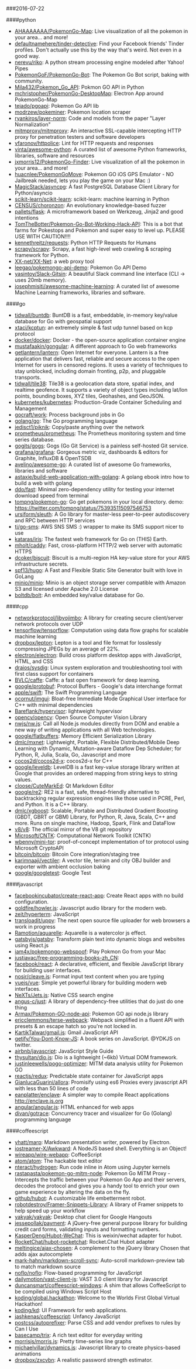 ###2016-07-22

####python
* [AHAAAAAAA/PokemonGo-Map](https://github.com/AHAAAAAAA/PokemonGo-Map): Live visualization of all the pokemon in your area... and more!
* [defaultnamehere/tinder-detective](https://github.com/defaultnamehere/tinder-detective): Find your Facebook friends' Tinder profiles. Don't actually use this by the way that's weird. Not even in a good way.
* [nerevu/riko](https://github.com/nerevu/riko): A python stream processing engine modeled after Yahoo! Pipes
* [PokemonGoF/PokemonGo-Bot](https://github.com/PokemonGoF/PokemonGo-Bot): The Pokemon Go Bot script, baking with community.
* [Mila432/Pokemon_Go_API](https://github.com/Mila432/Pokemon_Go_API): Pokmon GO API in Python
* [mchristopher/PokemonGo-DesktopMap](https://github.com/mchristopher/PokemonGo-DesktopMap): Electron App around PokemonGo-Map
* [tejado/pgoapi](https://github.com/tejado/pgoapi): Pokemon Go API lib
* [modrzew/pokeminer](https://github.com/modrzew/pokeminer): Pokemon location scraper
* [ryankiros/layer-norm](https://github.com/ryankiros/layer-norm): Code and models from the paper "Layer Normalization"
* [mitmproxy/mitmproxy](https://github.com/mitmproxy/mitmproxy): An interactive SSL-capable intercepting HTTP proxy for penetration testers and software developers
* [vfaronov/httpolice](https://github.com/vfaronov/httpolice): Lint for HTTP requests and responses
* [vinta/awesome-python](https://github.com/vinta/awesome-python): A curated list of awesome Python frameworks, libraries, software and resources
* [jxmorris12/PokemonGo-Finder](https://github.com/jxmorris12/PokemonGo-Finder): Live visualization of all the pokemon in your area... and more!
* [huacnlee/PokemonGoMove](https://github.com/huacnlee/PokemonGoMove): Pokemon GO iOS GPS Emulator - NO Jailbreak needed, lets you play the game on your Mac :)
* [MagicStack/asyncpg](https://github.com/MagicStack/asyncpg): A fast PostgreSQL Database Client Library for Python/asyncio
* [scikit-learn/scikit-learn](https://github.com/scikit-learn/scikit-learn): scikit-learn: machine learning in Python
* [CENSUS/choronzon](https://github.com/CENSUS/choronzon): An evolutionary knowledge-based fuzzer
* [pallets/flask](https://github.com/pallets/flask): A microframework based on Werkzeug, Jinja2 and good intentions
* [TomTheBotter/Pokemon-Go-Bot-Working-Hack-API](https://github.com/TomTheBotter/Pokemon-Go-Bot-Working-Hack-API): This is a bot that farms for Pokestops and Pokemon and super easy to level up. PLEASE USE WITH CAUTION!!!!
* [kennethreitz/requests](https://github.com/kennethreitz/requests): Python HTTP Requests for Humans
* [scrapy/scrapy](https://github.com/scrapy/scrapy): Scrapy, a fast high-level web crawling & scraping framework for Python.
* [XX-net/XX-Net](https://github.com/XX-net/XX-Net): a web proxy tool
* [leegao/pokemongo-api-demo](https://github.com/leegao/pokemongo-api-demo): Pokemon Go API Demo
* [yasintoy/Slack-Gitsin](https://github.com/yasintoy/Slack-Gitsin): A beautiful Slack command line interface (CLI -> uses 20mb memory).
* [josephmisiti/awesome-machine-learning](https://github.com/josephmisiti/awesome-machine-learning): A curated list of awesome Machine Learning frameworks, libraries and software.

####go
* [tidwall/buntdb](https://github.com/tidwall/buntdb): BuntDB is a fast, embeddable, in-memory key/value database for Go with geospatial support
* [xtaci/kcptun](https://github.com/xtaci/kcptun): an extremely simple & fast udp tunnel based on kcp protocol
* [docker/docker](https://github.com/docker/docker): Docker - the open-source application container engine
* [mustafaakin/gongular](https://github.com/mustafaakin/gongular): A different approach to Go web frameworks
* [getlantern/lantern](https://github.com/getlantern/lantern):  Open Internet for everyone. Lantern is a free application that delivers fast, reliable and secure access to the open Internet for users in censored regions. It uses a variety of techniques to stay unblocked, including domain fronting, p2p, and pluggable transports.
* [tidwall/tile38](https://github.com/tidwall/tile38): Tile38 is a geolocation data store, spatial index, and realtime geofence. It supports a variety of object types including lat/lon points, bounding boxes, XYZ tiles, Geohashes, and GeoJSON.
* [kubernetes/kubernetes](https://github.com/kubernetes/kubernetes): Production-Grade Container Scheduling and Management
* [gocraft/work](https://github.com/gocraft/work): Process background jobs in Go
* [golang/go](https://github.com/golang/go): The Go programming language
* [jedisct1/piknik](https://github.com/jedisct1/piknik): Copy/paste anything over the network
* [prometheus/prometheus](https://github.com/prometheus/prometheus): The Prometheus monitoring system and time series database.
* [gogits/gogs](https://github.com/gogits/gogs): Gogs (Go Git Service) is a painless self-hosted Git service.
* [grafana/grafana](https://github.com/grafana/grafana): Gorgeous metric viz, dashboards & editors for Graphite, InfluxDB & OpenTSDB
* [avelino/awesome-go](https://github.com/avelino/awesome-go): A curated list of awesome Go frameworks, libraries and software
* [astaxie/build-web-application-with-golang](https://github.com/astaxie/build-web-application-with-golang): A golang ebook intro how to build a web with golang
* [ddo/fast](https://github.com/ddo/fast): Minimal zero-dependency utility for testing your internet download speed from terminal
* [tompng/pokemon-go](https://github.com/tompng/pokemon-go): Go get pokemons in your local directory. demo: https://twitter.com/tompng/status/753935115097546753
* [ursiform/sleuth](https://github.com/ursiform/sleuth): A Go library for master-less peer-to-peer autodiscovery and RPC between HTTP services
* [tj/go-sms](https://github.com/tj/go-sms): AWS SNS SMS :) wrapper to make its SMS support nicer to use
* [kataras/iris](https://github.com/kataras/iris): The fastest web framework for Go on (THIS) Earth.
* [mholt/caddy](https://github.com/mholt/caddy): Fast, cross-platform HTTP/2 web server with automatic HTTPS
* [dcoker/biscuit](https://github.com/dcoker/biscuit): Biscuit is a multi-region HA key-value store for your AWS infrastructure secrets.
* [spf13/hugo](https://github.com/spf13/hugo): A Fast and Flexible Static Site Generator built with love in GoLang
* [minio/minio](https://github.com/minio/minio): Minio is an object storage server compatible with Amazon S3 and licensed under Apache 2.0 License
* [boltdb/bolt](https://github.com/boltdb/bolt): An embedded key/value database for Go.

####cpp
* [networkprotocol/libyojimbo](https://github.com/networkprotocol/libyojimbo): A library for creating secure client/server network protocols over UDP
* [tensorflow/tensorflow](https://github.com/tensorflow/tensorflow): Computation using data flow graphs for scalable machine learning
* [dropbox/lepton](https://github.com/dropbox/lepton): Lepton is a tool and file format for losslessly compressing JPEGs by an average of 22%.
* [electron/electron](https://github.com/electron/electron): Build cross platform desktop apps with JavaScript, HTML, and CSS
* [draios/sysdig](https://github.com/draios/sysdig): Linux system exploration and troubleshooting tool with first class support for containers
* [BVLC/caffe](https://github.com/BVLC/caffe): Caffe: a fast open framework for deep learning.
* [google/protobuf](https://github.com/google/protobuf): Protocol Buffers - Google's data interchange format
* [apple/swift](https://github.com/apple/swift): The Swift Programming Language
* [ocornut/imgui](https://github.com/ocornut/imgui): Bloat-free Immediate Mode Graphical User interface for C++ with minimal dependencies
* [Bareflank/hypervisor](https://github.com/Bareflank/hypervisor): lightweight hypervisor
* [opencv/opencv](https://github.com/opencv/opencv): Open Source Computer Vision Library
* [nwjs/nw.js](https://github.com/nwjs/nw.js): Call all Node.js modules directly from DOM and enable a new way of writing applications with all Web technologies.
* [google/flatbuffers](https://github.com/google/flatbuffers): Memory Efficient Serialization Library
* [dmlc/mxnet](https://github.com/dmlc/mxnet): Lightweight, Portable, Flexible Distributed/Mobile Deep Learning with Dynamic, Mutation-aware Dataflow Dep Scheduler; for Python, R, Julia, Scala, Go, Javascript and more
* [cocos2d/cocos2d-x](https://github.com/cocos2d/cocos2d-x): cocos2d-x for C++
* [google/leveldb](https://github.com/google/leveldb): LevelDB is a fast key-value storage library written at Google that provides an ordered mapping from string keys to string values.
* [cloose/CuteMarkEd](https://github.com/cloose/CuteMarkEd): Qt Markdown Editor
* [google/re2](https://github.com/google/re2): RE2 is a fast, safe, thread-friendly alternative to backtracking regular expression engines like those used in PCRE, Perl, and Python. It is a C++ library.
* [dmlc/xgboost](https://github.com/dmlc/xgboost): Scalable, Portable and Distributed Gradient Boosting (GBDT, GBRT or GBM) Library, for Python, R, Java, Scala, C++ and more. Runs on single machine, Hadoop, Spark, Flink and DataFlow
* [v8/v8](https://github.com/v8/v8): The official mirror of the V8 git repository
* [Microsoft/CNTK](https://github.com/Microsoft/CNTK): Computational Network Toolkit (CNTK)
* [wbenny/mini-tor](https://github.com/wbenny/mini-tor): proof-of-concept implementation of tor protocol using Microsoft CryptoAPI
* [bitcoin/bitcoin](https://github.com/bitcoin/bitcoin): Bitcoin Core integration/staging tree
* [karimnaaji/vectiler](https://github.com/karimnaaji/vectiler): A vector tile, terrain and city OBJ builder and exporter with ambient occlusion baking
* [google/googletest](https://github.com/google/googletest): Google Test

####javascript
* [facebookincubator/create-react-app](https://github.com/facebookincubator/create-react-app): Create React apps with no build configuration.
* [goldfire/howler.js](https://github.com/goldfire/howler.js): Javascript audio library for the modern web.
* [zeit/hyperterm](https://github.com/zeit/hyperterm): JavaScript
* [transloadit/uppy](https://github.com/transloadit/uppy):  The next open source file uploader for web browsers  a work in progress
* [Ramotion/aquarelle](https://github.com/Ramotion/aquarelle): Aquarelle is a watercolor js effect.
* [gatsbyjs/gatsby](https://github.com/gatsbyjs/gatsby): Transform plain text into dynamic blogs and websites using React.js
* [iam4x/pokemongo-webspoof](https://github.com/iam4x/pokemongo-webspoof):  Play Pokmon Go from your Mac
* [justjavac/free-programming-books-zh_CN](https://github.com/justjavac/free-programming-books-zh_CN):  
* [facebook/react](https://github.com/facebook/react): A declarative, efficient, and flexible JavaScript library for building user interfaces.
* [nosir/cleave.js](https://github.com/nosir/cleave.js): Format input text content when you are typing
* [vuejs/vue](https://github.com/vuejs/vue): Simple yet powerful library for building modern web interfaces.
* [NeXTs/Jets.js](https://github.com/NeXTs/Jets.js): Native CSS search engine
* [angus-c/just](https://github.com/angus-c/just): A library of dependency-free utilities that do just do one thing
* [Armax/Pokemon-GO-node-api](https://github.com/Armax/Pokemon-GO-node-api): Pokemon GO api node.js library
* [ericclemmons/terse-webpack](https://github.com/ericclemmons/terse-webpack): Webpack simplified in a fluent API with presets & an escape hatch so you're not locked in.
* [KartikTalwar/gmail.js](https://github.com/KartikTalwar/gmail.js): Gmail JavaScript API
* [getify/You-Dont-Know-JS](https://github.com/getify/You-Dont-Know-JS): A book series on JavaScript. @YDKJS on twitter.
* [airbnb/javascript](https://github.com/airbnb/javascript): JavaScript Style Guide
* [thysultan/dio.js](https://github.com/thysultan/dio.js): Dio is a lightweight (~6kb) Virtual DOM framework.
* [justinleewells/pogo-optimizer](https://github.com/justinleewells/pogo-optimizer): MITM data analysis utility for Pokemon GO
* [reactjs/redux](https://github.com/reactjs/redux): Predictable state container for JavaScript apps
* [GianlucaGuarini/allora](https://github.com/GianlucaGuarini/allora): Promisify using es6 Proxies every javascript API with less than 50 lines of code
* [eanplatter/enclave](https://github.com/eanplatter/enclave): A simpler way to compile React applications http://enclave.js.org
* [angular/angular.js](https://github.com/angular/angular.js): HTML enhanced for web apps
* [divan/gotrace](https://github.com/divan/gotrace): Concurrency tracer and visualizer for Go (Golang) programming language

####coffeescript
* [yhatt/marp](https://github.com/yhatt/marp): Markdown presentation writer, powered by Electron.
* [iostreamer-X/Awkward](https://github.com/iostreamer-X/Awkward): A NodeJS based shell. Everything is an Object!
* [wireapp/wire-webapp](https://github.com/wireapp/wire-webapp): CoffeeScript
* [atom/atom](https://github.com/atom/atom): The hackable text editor
* [nteract/hydrogen](https://github.com/nteract/hydrogen):  Run code inline in Atom using Jupyter kernels
* [rastapasta/pokemon-go-mitm-node](https://github.com/rastapasta/pokemon-go-mitm-node): Pokemon Go MITM Proxy - Intercepts the traffic between your Pokemon Go App and their servers, decodes the protocol and gives you a handy tool to enrich your own game experience by altering the data on the fly.
* [github/hubot](https://github.com/github/hubot): A customizable life embetterment robot.
* [robotdestroy/Framer-Snippets-Library](https://github.com/robotdestroy/Framer-Snippets-Library): A library of Framer snippets to help speed up your workflow
* [yakyak/yakyak](https://github.com/yakyak/yakyak): Desktop chat client for Google Hangouts
* [jessepollak/payment](https://github.com/jessepollak/payment):  A jQuery-free general purpose library for building credit card forms, validating inputs and formatting numbers.
* [KasperDeng/Hubot-WeChat](https://github.com/KasperDeng/Hubot-WeChat): This is weixin/wechat adapter for hubot.
* [RocketChat/hubot-rocketchat](https://github.com/RocketChat/hubot-rocketchat): Rocket.Chat Hubot adapter
* [meltingice/ajax-chosen](https://github.com/meltingice/ajax-chosen): A complement to the jQuery library Chosen that adds ajax autocomplete
* [mark-hahn/markdown-scroll-sync](https://github.com/mark-hahn/markdown-scroll-sync): Auto-scroll markdown-preview tab to match markdown source
* [noflo/noflo](https://github.com/noflo/noflo): Flow-based programming for JavaScript
* [dailymotion/vast-client-js](https://github.com/dailymotion/vast-client-js): VAST 3.0 client library for Javascript
* [duncansmart/coffeescript-windows](https://github.com/duncansmart/coffeescript-windows): A shim that allows CoffeeScript to be compiled using Windows Script Host
* [koding/global.hackathon](https://github.com/koding/global.hackathon): Welcome to the Worlds First Global Virtual Hackathon!
* [koding/kd](https://github.com/koding/kd): UI Framework for web applications.
* [jashkenas/coffeescript](https://github.com/jashkenas/coffeescript): Unfancy JavaScript
* [postcss/autoprefixer](https://github.com/postcss/autoprefixer): Parse CSS and add vendor prefixes to rules by Can I Use
* [basecamp/trix](https://github.com/basecamp/trix): A rich text editor for everyday writing
* [morrisjs/morris.js](https://github.com/morrisjs/morris.js): Pretty time-series line graphs
* [michaelvillar/dynamics.js](https://github.com/michaelvillar/dynamics.js): Javascript library to create physics-based animations
* [dropbox/zxcvbn](https://github.com/dropbox/zxcvbn): A realistic password strength estimator.
